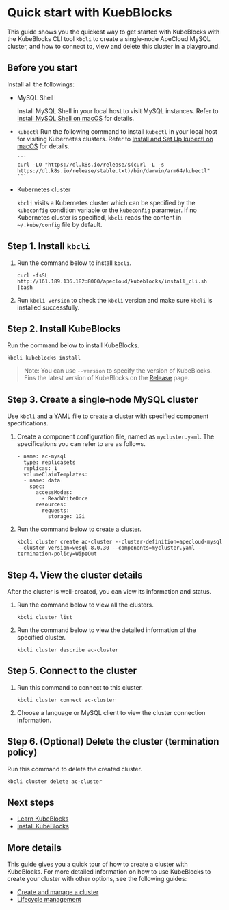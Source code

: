 # Quick start with KuebBlocks

This guide shows you the quickest way to get started with KubeBlocks with the KubeBlocks CLI tool `kbcli` to create a single-node ApeCloud MySQL cluster, and how to connect to, view and delete this cluster in a playground.

## Before you start

Install all the followings:

- MySQL Shell
  
    Install MySQL Shell in your local host to visit MySQL instances. Refer to [Install MySQL Shell on macOS](https://dev.mysql.com/doc/mysql-shell/8.0/en/mysql-shell-install-macos-quick.html) for details.

- `kubectl`
    Run the following command to install `kubectl` in your local host for visiting Kubernetes clusters. Refer to [Install and Set Up kubectl on macOS](https://kubernetes.io/docs/tasks/tools/install-kubectl-macos/) for details.

      ```
      curl -LO "https://dl.k8s.io/release/$(curl -L -s https://dl.k8s.io/release/stable.txt)/bin/darwin/arm64/kubectl"
      ```

- Kubernetes cluster
  
    `kbcli` visits a Kubernetes cluster which can be specified by the `kubeconfig` condition variable or the `kubeconfig` parameter. If no Kubernetes cluster is specified, `kbcli` reads the content in `~/.kube/config` file by default.

## Step 1. Install `kbcli`

1. Run the command below to install `kbcli`.

    ```
    curl -fsSL http://161.189.136.182:8000/apecloud/kubeblocks/install_cli.sh |bash
    ```

2. Run `kbcli version` to check the `kbcli` version and make sure `kbcli` is installed successfully.

## Step 2. Install KubeBlocks

Run the command below to install KubeBlocks.

```
kbcli kubeblocks install
```

> Note:
> You can use `--version` to specify the version of KubeBlocks. Fins the latest version of KubeBlocks on the [Release](https://github.com/apecloud/kubeblocks/releases) page.


## Step 3. Create a single-node MySQL cluster

Use `kbcli` and a YAML file to create a cluster with specified component specifications.

1. Create a component configuration file, named as `mycluster.yaml`. The specifications you can refer to are as follows. 
   ```
   - name: ac-mysql
     type: replicasets
     replicas: 1
     volumeClaimTemplates:
     - name: data
       spec:
         accessModes:
           - ReadWriteOnce
         resources:
           requests:
             storage: 1Gi
    ```

2. Run the command below to create a cluster.
   ```
   kbcli cluster create ac-cluster --cluster-definition=apecloud-mysql  --cluster-version=wesql-8.0.30 --components=mycluster.yaml --termination-policy=WipeOut
   ```

## Step 4. View the cluster details

After the cluster is well-created, you can view its information and status.

1. Run the command below to view all the clusters.
   ```
   kbcli cluster list
   ```

2. Run the command below to view the detailed information of the specified cluster.
   ```
   kbcli cluster describe ac-cluster
   ```

## Step 5. Connect to the cluster

1. Run this command to connect to this cluster.
   ```
   kbcli cluster connect ac-cluster
   ```

2. Choose a language or MySQL client to view the cluster connection information.


## Step 6. (Optional) Delete the cluster (termination policy)

Run this command to delete the created cluster.
```
kbcli cluster delete ac-cluster
```


## Next steps

* [Learn KubeBlocks](Introduction/introduction.md)
* [Install KubeBlocks](installation/install_kubeblocks.md)

## More details

This guide gives you a quick tour of how to create a cluster with KubeBlocks. For more detailed information on how to use KubeBlocks to create your cluster with other options, see the following guides:

- [Create and manage a cluster](installation/create_and_manege_a_cluster.md)
- [Lifecycle management](lifecycle_management/lifecycle_management_api.md)